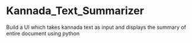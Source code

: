 # Kannada_Text_Summarizer
Build a UI which takes kannada text as input and displays the summary of entire document using python
